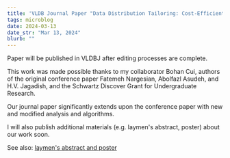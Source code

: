 ```yaml
---
title: 'VLDB Journal Paper "Data Distribution Tailoring: Cost-Efficient Acquisition of Representative Data" has been accepted!'
tags: microblog
date: 2024-03-13
date_str: "Mar 13, 2024"
blurb: ""
---
```


Paper will be published in VLDBJ after editing processes are complete. 

This work was made possible thanks to my collaborator Bohan Cui, authors of the original conference paper Fatemeh Nargesian, Abolfazl Asudeh, and H.V. Jagadish, and the Schwartz Discover Grant for Undergraduate Research. 

Our journal paper significantly extends upon the conference paper with new and modified analysis and algorithms. 

I will also publish additional materials (e.g. laymen's abstract, poster) about our work soon. 

See also: [laymen's abstract and poster](/research/dt)
